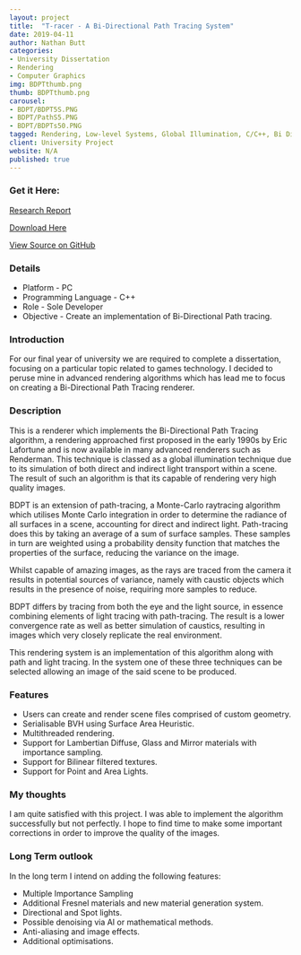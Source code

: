 ```yaml
---
layout: project
title:  "T-racer - A Bi-Directional Path Tracing System"
date: 2019-04-11
author: Nathan Butt
categories:
- University Dissertation
- Rendering
- Computer Graphics
img: BDPTthumb.png
thumb: BDPTthumb.png
carousel:
- BDPT/BDPT5S.PNG
- BDPT/PathS5.PNG
- BDPT/BDPTs50.PNG
tagged: Rendering, Low-level Systems, Global Illumination, C/C++, Bi Directional PathTracing
client: University Project
website: N/A
published: true
---
```


<!-- Place this tag in your head or just before your close body tag. -->
<script async defer src="https://buttons.github.io/buttons.js"></script>

### Get it Here:
<a href="/assets/documents/BDPTReport.pdf">Research Report</a>

<!-- Place this tag where you want the button to render. -->
<a class="github-button" href="https://github.com/n86-64/CTP-T-racer/archive/master.zip" data-icon="octicon-cloud-download" data-size="large" aria-label="Download n86-64/CTP-T-racer on GitHub">Download Here</a>

<a class="github-button" href="https://github.com/n86-64/CTP-T-racer" data-size="large" aria-label="Download Leave Me Alone on GitHub">View Source on GitHub</a>

### Details
- Platform - PC
- Programming Language - C++
- Role - Sole Developer
- Objective - Create an implementation of Bi-Directional Path tracing.

### Introduction
For our final year of university we are required to complete a dissertation, focusing on a particular topic related to games technology. I decided to peruse mine in advanced rendering algorithms which has lead me to focus on creating a Bi-Directional Path Tracing renderer.


### Description
This is a renderer which implements the Bi-Directional Path Tracing algorithm, a rendering approached first proposed in the early 1990s by Eric Lafortune and is now available in many advanced renderers such as Renderman. This technique is classed as a global illumination technique due to its simulation of both direct and indirect light transport within a scene. The result of such an algorithm is that its capable of rendering very high quality images.

BDPT is an extension of path-tracing, a Monte-Carlo raytracing algorithm which utilises Monte Carlo integration in order to determine the radiance of all surfaces in a scene, accounting for direct and indirect light. Path-tracing does this by taking an average of a sum of surface samples. These samples in turn are weighted using a probability density function that matches the properties of the surface, reducing the variance on the image.

Whilst capable of amazing images, as the rays are traced from the camera it results in potential sources of variance, namely with caustic objects which results in the presence of noise, requiring more samples to reduce.

BDPT differs by tracing from both the eye and the light source, in essence combining elements of light tracing with path-tracing. The result is a lower convergence rate as well as better simulation of caustics, resulting in images which very closely replicate the real environment.

This rendering system is an implementation of this algorithm along with path and light tracing. In the system one of these three techniques can be selected allowing an image of the said scene to be produced.

### Features
- Users can create and render scene files comprised of custom geometry.
- Serialisable BVH using Surface Area Heuristic.
- Multithreaded rendering.
- Support for Lambertian Diffuse, Glass and Mirror materials with importance sampling.
- Support for Bilinear filtered textures.
- Support for Point and Area Lights.

### My thoughts
I am quite satisfied with this project. I was able to implement the algorithm successfully but not perfectly. I hope to find time to make some important corrections in order to improve the quality of the images.

### Long Term outlook
In the long term I intend on adding the following features:
- Multiple Importance Sampling
- Additional Fresnel materials and new material generation system.
- Directional and Spot lights.
- Possible denoising via AI or mathematical methods.
- Anti-aliasing and image effects.
- Additional optimisations.
